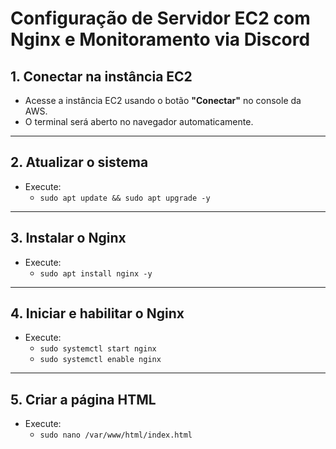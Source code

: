 # Configuração de Servidor EC2 com Nginx e Monitoramento via Discord

## 1. Conectar na instância EC2

- Acesse a instância EC2 usando o botão **"Conectar"** no console da AWS.
- O terminal será aberto no navegador automaticamente.

---

## 2. Atualizar o sistema

- Execute:
  - `sudo apt update && sudo apt upgrade -y`

---

## 3. Instalar o Nginx

- Execute:
  - `sudo apt install nginx -y`

---

## 4. Iniciar e habilitar o Nginx

- Execute:
  - `sudo systemctl start nginx`
  - `sudo systemctl enable nginx`

---

## 5. Criar a página HTML

- Execute:
  - `sudo nano /var/www/html/index.html`
